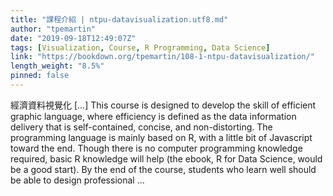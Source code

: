 ```yaml
---
title: "課程介紹 | ntpu-datavisualization.utf8.md"
author: "tpemartin"
date: "2019-09-18T12:49:07Z"
tags: [Visualization, Course, R Programming, Data Science]
link: "https://bookdown.org/tpemartin/108-1-ntpu-datavisualization/"
length_weight: "8.5%"
pinned: false
---
```


經濟資料視覺化 [...] This course is designed to develop the skill of efficient graphic language, where efficiency is defined as the data information delivery that is self-contained, concise, and non-distorting. The programming language is mainly based on R, with a little bit of Javascript toward the end. Though there is no computer programming knowledge required, basic R knowledge will help (the ebook, R for Data Science, would be a good start). By the end of the course, students who learn well should be able to design professional ...
